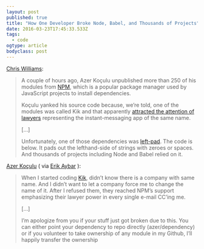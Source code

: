 ```yaml
---
layout: post 
published: true 
title: "How One Developer Broke Node, Babel, and Thousands of Projects" 
date: 2016-03-23T17:45:33.533Z 
tags:
  - code
ogtype: article 
bodyclass: post 
---
```


[Chris Williams](http://www.theregister.co.uk/2016/03/23/npm_left_pad_chaos/):

> A couple of hours ago, Azer Koçulu unpublished more than 250 of his modules from [NPM](https://www.npmjs.com/), which is a popular package manager used by JavaScript projects to install dependencies.
> 
> Koçulu yanked his source code because, we’re told, one of the modules was called Kik and that apparently [attracted the attention of lawyers](https://medium.com/@azerbike/i-ve-just-liberated-my-modules-9045c06be67c#.rrf4u36oh) representing the instant-messaging app of the same name.
> 
> […]
> 
> Unfortunately, one of those dependencies was [left-pad](https://github.com/azer/left-pad/blob/master/index.js). The code is below. It pads out the lefthand-side of strings with zeroes or spaces. And thousands of projects including Node and Babel relied on it.

[Azer Koçulu](https://medium.com/@azerbike/i-ve-just-liberated-my-modules-9045c06be67c#.mfy88jega) ( via [Erik Aybar](https://twitter.com/erikthedev_/status/712408970225438720) ):

> When I started coding [Kik](https://github.com/starters/kik), didn’t know there is a company with same name. And I didn’t want to let a company force me to change the name of it. After I refused them, they reached NPM’s support emphasizing their lawyer power in every single e-mail CC’ing me.
> 
> […]
> 
> I’m apologize from you if your stuff just got broken due to this. You can either point your dependency to repo directly (azer/dependency) or if you volunteer to take ownership of any module in my Github, I’ll happily transfer the ownership